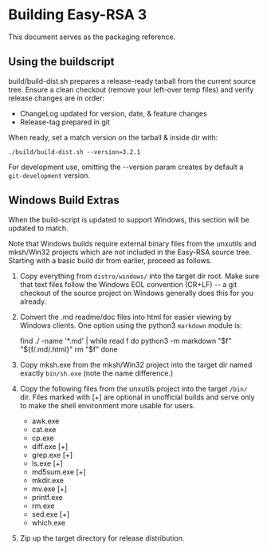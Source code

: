 # Building Easy-RSA 3

This document serves as the packaging reference.

## Using the buildscript

build/build-dist.sh prepares a release-ready tarball from the current source tree. Ensure a clean checkout \(remove your left-over temp files\) and verify release changes are in order:

* ChangeLog updated for version, date, & feature changes
* Release-tag prepared in git

When ready, set a match version on the tarball & inside dir with:

```text
./build/build-dist.sh --version=3.2.1
```

For development use, omitting the --version param creates by default a `git-development` version.

## Windows Build Extras

When the build-script is updated to support Windows, this section will be updated to match.

Note that Windows builds require external binary files from the unxutils and mksh/Win32 projects which are not included in the Easy-RSA source tree. Starting with a basic build dir from earlier, proceed as follows.

1. Copy everything from `distro/windows/` into the target dir root. Make sure that text files follow the Windows EOL convention \(CR+LF\) -- a git checkout of the source project on Windows generally does this for you already.
2. Convert the .md readme/doc files into html for easier viewing by Windows clients. One option using the python3 `markdown` module is:

   find ./ -name '\*.md' \| while read f do python3 -m markdown "$f" "${f/.md/.html}" rm "$f" done

3. Copy mksh.exe from the mksh/Win32 project into the target dir named exactly `bin/sh.exe` \(note the name difference.\)
4. Copy the following files from the unxutils project into the target `/bin/` dir. Files marked with \[+\] are optional in unofficial builds and serve only to make the shell environment more usable for users.
   * awk.exe
   * cat.exe
   * cp.exe
   * diff.exe \[+\]
   * grep.exe \[+\]
   * ls.exe \[+\]
   * md5sum.exe \[+\]
   * mkdir.exe
   * mv.exe \[+\]
   * printf.exe
   * rm.exe
   * sed.exe \[+\]
   * which.exe
5. Zip up the target directory for release distribution.

